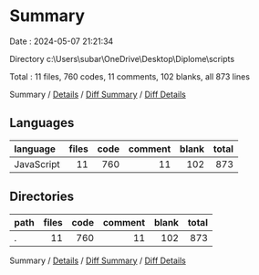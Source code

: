 # Summary

Date : 2024-05-07 21:21:34

Directory c:\\Users\\subar\\OneDrive\\Desktop\\Diplome\\scripts

Total : 11 files,  760 codes, 11 comments, 102 blanks, all 873 lines

Summary / [Details](details.md) / [Diff Summary](diff.md) / [Diff Details](diff-details.md)

## Languages
| language | files | code | comment | blank | total |
| :--- | ---: | ---: | ---: | ---: | ---: |
| JavaScript | 11 | 760 | 11 | 102 | 873 |

## Directories
| path | files | code | comment | blank | total |
| :--- | ---: | ---: | ---: | ---: | ---: |
| . | 11 | 760 | 11 | 102 | 873 |

Summary / [Details](details.md) / [Diff Summary](diff.md) / [Diff Details](diff-details.md)